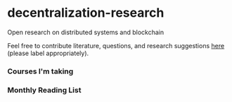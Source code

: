 # decentralization-research
Open research on distributed systems and blockchain

Feel free to contribute literature, questions, and research suggestions [here](https://github.com/jalora/decentralization-research/issues/new) (please label appropriately).

### Courses I'm taking


### Monthly Reading List
